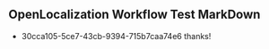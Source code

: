 ## OpenLocalization Workflow Test MarkDown
* 30cca105-5ce7-43cb-9394-715b7caa74e6 thanks!

<!--HONumber=Jul16_HO2-->


